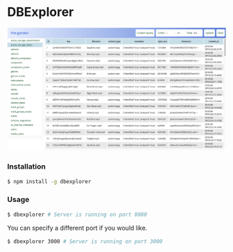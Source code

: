 # DBExplorer

![dbexplorer screenshot](https://raw.githubusercontent.com/markvanlan/dbexplorer/master/assets/images/dbexplorer.png)

### Installation
```bash
$ npm install -g dbexplorer
```

### Usage
```bash
$ dbexplorer # Server is running on port 8080
```

You can specify a different port if you would like.
```bash
$ dbexplorer 3000 # Server is running on port 3000

```
